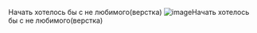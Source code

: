 Начать хотелось бы с не любимого(верстка)
![image](https://github.com/user-attachments/assets/effa82d6-ca28-49cb-8192-2b765dc29611)Начать хотелось бы с не любимого(верстка)
